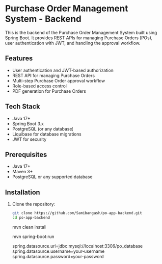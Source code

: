 # Purchase Order Management System - Backend

This is the backend of the Purchase Order Management System built using Spring Boot. It provides REST APIs for managing Purchase Orders (POs), user authentication with JWT, and handling the approval workflow.

## Features

- User authentication and JWT-based authorization
- REST API for managing Purchase Orders
- Multi-step Purchase Order approval workflow
- Role-based access control
- PDF generation for Purchase Orders

## Tech Stack

- Java 17+
- Spring Boot 3.x
- PostgreSQL (or any database)
- Liquibase for database migrations
- JWT for security

## Prerequisites

- Java 17+
- Maven 3+
- PostgreSQL or any supported database

## Installation

1. Clone the repository:

   ```bash
   git clone https://github.com/Samibangash/po-app-backend.git
   cd po-app-backend
   ```

   mvn clean install

   mvn spring-boot:run

   spring.datasource.url=jdbc:mysql://localhost:3306/po_database
   spring.datasource.username=your-username
   spring.datasource.password=your-password
